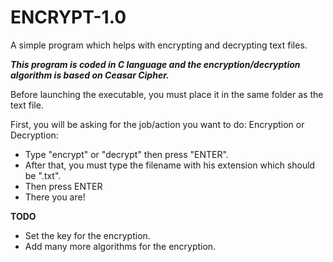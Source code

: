 # ENCRYPT-1.0
A simple program which helps with encrypting and decrypting text files.

***This program is coded in C language and the encryption/decryption algorithm is based on Ceasar Cipher.***

Before launching the executable, you must place it in the same folder as the text file.

First,  you will be asking for the job/action you want to do: Encryption or Decryption:

- Type "encrypt" or "decrypt" then press "ENTER".
- After that, you must type the filename with his extension which should be ".txt".
- Then press ENTER
- There you are!


**TODO**
* Set the key for the encryption.
* Add many more algorithms for the encryption.
